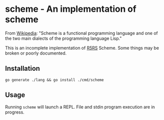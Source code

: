 # scheme - An implementation of scheme

From [Wikipedia][1]:
  "Scheme is a functional programming language and one of the two main dialects
  of the programming language Lisp."

This is an incomplete implementation of [R5RS][2] Scheme. Some things may be
broken or poorly documented.

## Installation

`go generate ./lang && go install ./cmd/scheme`

## Usage

Running `scheme` will launch a REPL. File and stdin program execution are in progress.

[1]: https://en.wikipedia.org/wiki/Scheme_%28programming_language%29 "Scheme"
[2]: http://www.schemers.org/Documents/Standards/R5RS/ "R5RS"

